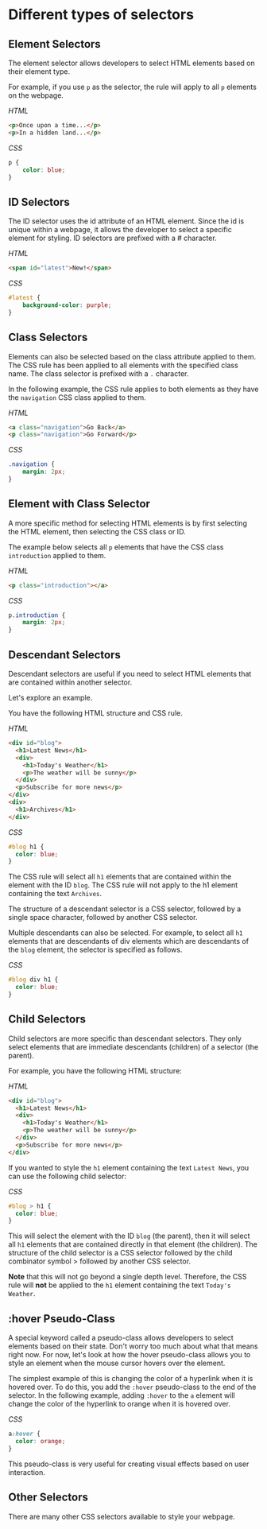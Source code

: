 # Different types of selectors

## Element Selectors

The element selector allows developers to select HTML elements based on their element type.

For example, if you use `p` as the selector, the rule will apply to all `p` elements on the webpage.

_HTML_

```html
<p>Once upon a time...</p>
<p>In a hidden land...</p>
```

_CSS_

```css
p {
    color: blue;
}​
```

## ID Selectors

The ID selector uses the id attribute of an HTML element. Since the id is unique within a webpage, it allows the developer to select a specific element for styling. ID selectors are prefixed with a # character.

_HTML_

```html
​<span id="latest">New!</span>
```

_CSS_

```css
#latest {
    background-color: purple;
}​​
```

## Class Selectors

Elements can also be selected based on the class attribute applied to them. The CSS rule has been applied to all elements with the specified class name. The class selector is prefixed with a `.` character.

In the following example, the CSS rule applies to both elements as they have the `navigation` CSS class applied to them.

_HTML_

```html
​<a class="navigation">Go Back</a> ​
<p class="navigation">Go Forward</p>
```

_CSS_

```css
.navigation {
    margin: 2px;
}​​
```

## Element with Class Selector

A more specific method for selecting HTML elements is by first selecting the HTML element, then selecting the CSS class or ID.

The example below selects all `p` elements that have the CSS class `introduction` applied to them.

_HTML_

```html
<p class="introduction"></a>
```

_CSS_

```css
p.introduction {
    margin: 2px;
}​​
```

## Descendant Selectors

Descendant selectors are useful if you need to select HTML elements that are contained within another selector.

Let's explore an example.

You have the following HTML structure and CSS rule.

_HTML_

```html
<div id="blog">
  <h1>Latest News</h1>
  <div>
    <h1>Today's Weather</h1>
    <p>The weather will be sunny</p>
  </div>
  <p>Subscribe for more news</p>
</div>
<div>
  <h1>Archives</h1>
</div>
```

_CSS_

```css
#blog h1​ {
  color: blue;
}
```

The CSS rule will select all `h1` elements that are contained within the element with the ID `blog`. The CSS rule will not apply to the h1 element containing the text `Archives`.

The structure of a descendant selector is a CSS selector, followed by a single space character, followed by another CSS selector.

Multiple descendants can also be selected. For example, to select all `h1` elements that are descendants of div elements which are descendants of the `blog` element, the selector is specified as follows.

_CSS_

```css
#blog div h1​ {
  color: blue;
}
```

## Child Selectors

Child selectors are more specific than descendant selectors. They only select elements that are immediate descendants (children) of a selector (the parent).

For example, you have the following HTML structure:

_HTML_

```html
<div id="blog">
  <h1>Latest News</h1>
  <div>
    <h1>Today's Weather</h1>
    <p>The weather will be sunny</p>
  </div>
  <p>Subscribe for more news</p>
</div>
```

If you wanted to style the `h1` element containing the text `Latest News`, you can use the following child selector:

_CSS_

```css
#blog > h1​ {
  color: blue;
}
```

This will select the element with the ID `blog` (the parent), then it will select all `h1` elements that are contained directly in that element (the children). The structure of the child selector is a CSS selector followed by the child combinator symbol > followed by another CSS selector.

**Note** that this will not go beyond a single depth level. Therefore, the CSS rule will **not** be applied to the `h1` element containing the text `Today's Weather`.

## :hover Pseudo-Class

A special keyword called a pseudo-class allows developers to select elements based on their state. Don't worry too much about what that means right now. For now, let's look at how the hover pseudo-class allows you to style an element when the mouse cursor hovers over the element.

The simplest example of this is changing the color of a hyperlink when it is hovered over. To do this, you add the `:hover` pseudo-class to the end of the selector. In the following example, adding `:hover` to the `a` element will change the color of the hyperlink to orange when it is hovered over.

_CSS_

```css
a:hover {
  color: orange;
}
```

This pseudo-class is very useful for creating visual effects based on user interaction.

## Other Selectors

There are many other CSS selectors available to style your webpage.
